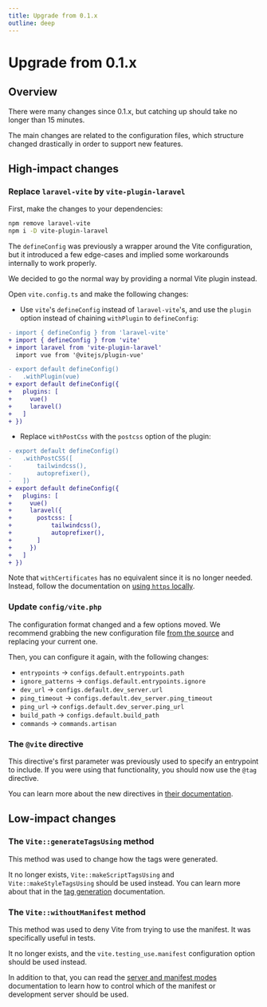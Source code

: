 ```yaml
---
title: Upgrade from 0.1.x
outline: deep
---
```


# Upgrade from 0.1.x

## Overview

There were many changes since 0.1.x, but catching up should take no longer than 15 minutes. 

The main changes are related to the configuration files, which structure changed drastically in order to support new features.

## High-impact changes

### Replace `laravel-vite` by `vite-plugin-laravel`

First, make the changes to your dependencies:

```sh
npm remove laravel-vite
npm i -D vite-plugin-laravel
```

The `defineConfig` was previously a wrapper around the Vite configuration, but it introduced a few edge-cases and implied some workarounds internally to work properly. 

We decided to go the normal way by providing a normal Vite plugin instead.

Open `vite.config.ts` and make the following changes: 

- Use `vite`'s `defineConfig` instead of `laravel-vite`'s, and use the `plugin` option instead of chaining `withPlugin` to `defineConfig`:

```diff
- import { defineConfig } from 'laravel-vite'
+ import { defineConfig } from 'vite'
+ import laravel from 'vite-plugin-laravel'
  import vue from '@vitejs/plugin-vue'

- export default defineConfig()
- 	.withPlugin(vue)
+ export default defineConfig({
+   plugins: [
+     vue()
+     laravel()
+   ]
+ })
```

- Replace `withPostCss` with the `postcss` option of the plugin:

```diff
- export default defineConfig()
- 	.withPostCSS([
- 		tailwindcss(),
- 		autoprefixer(),
- 	])
+ export default defineConfig({
+   plugins: [
+     vue()
+     laravel({
+       postcss: [
+      		tailwindcss(),
+      		autoprefixer(),
+       ]
+     })
+   ]
+ })
```

Note that `withCertificates` has no equivalent since it is no longer needed. Instead, follow the documentation on [using `https` locally](/guide/essentials/development.html#using-http-over-tsl).

### Update `config/vite.php`

The configuration format changed and a few options moved. We recommend grabbing the new configuration file [from the source](https://github.com/innocenzi/laravel-vite/blob/main/config/vite.php) and replacing your current one.

Then, you can configure it again, with the following changes:
  
- `entrypoints` -> `configs.default.entrypoints.path`
- `ignore_patterns` -> `configs.default.entrypoints.ignore`
- `dev_url` -> `configs.default.dev_server.url`
- `ping_timeout` -> `configs.default.dev_server.ping_timeout`
- `ping_url` -> `configs.default.dev_server.ping_url`
- `build_path` -> `configs.default.build_path`
- `commands` -> `commands.artisan`


### The `@vite` directive

This directive's first parameter was previously used to specify an entrypoint to include. If you were using that functionality, you should now use the `@tag` directive. 

You can learn more about the new directives in [their documentation](/guide/features/directives.html#tag).

## Low-impact changes

### The `Vite::generateTagsUsing` method 

This method was used to change how the tags were generated. 

It no longer exists, `Vite::makeScriptTagsUsing` and `Vite::makeStyleTagsUsing` should be used instead. You can learn more about that in the [tag generation](/guide/extra-topics/tag-generation.html) documentation.

### The `Vite::withoutManifest` method

This method was used to deny Vite from trying to use the manifest. It was specifically useful in tests. 

It no longer exists, and the `vite.testing_use.manifest` configuration option should be used instead. 

In addition to that, you can read the [server and manifest modes](/guide/essentials/server-and-manifest-modes.html) documentation to learn how to control which of the manifest or development server should be used.
